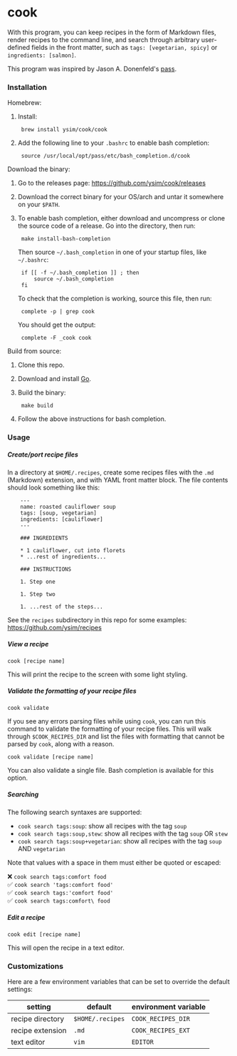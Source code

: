 # cook

With this program, you can keep recipes in the form of Markdown files, render
recipes to the command line, and search through arbitrary user-defined fields
in the front matter, such as `tags: [vegetarian, spicy]` or
`ingredients: [salmon]`.

This program was inspired by Jason A. Donenfeld's
[pass](https://www.passwordstore.org/).

### Installation

Homebrew:

1. Install:

        brew install ysim/cook/cook

1. Add the following line to your `.bashrc` to enable bash completion:

        source /usr/local/opt/pass/etc/bash_completion.d/cook

Download the binary:

1. Go to the releases page: <https://github.com/ysim/cook/releases>

1. Download the correct binary for your OS/arch and untar it somewhere on your
`$PATH`.

1. To enable bash completion, either download and uncompress or clone the source
code of a release. Go into the directory, then run:

        make install-bash-completion

    Then source `~/.bash_completion` in one of your startup files, like
`~/.bashrc`:

        if [[ -f ~/.bash_completion ]] ; then
            source ~/.bash_completion
        fi

    To check that the completion is working, source this file, then run:

        complete -p | grep cook

    You should get the output:

        complete -F _cook cook

Build from source:

1. Clone this repo.

1. Download and install [Go](https://golang.org/).

1. Build the binary:

        make build

1. Follow the above instructions for bash completion.

### Usage

##### Create/port recipe files

In a directory at `$HOME/.recipes`, create some recipes files with the `.md`
(Markdown) extension, and with YAML front matter block. The file contents
should look something like this:

        ---
        name: roasted cauliflower soup
        tags: [soup, vegetarian]
        ingredients: [cauliflower]
        ---

        ### INGREDIENTS

        * 1 cauliflower, cut into florets
        * ...rest of ingredients...

        ### INSTRUCTIONS

        1. Step one

        1. Step two

        1. ...rest of the steps...

See the `recipes` subdirectory in this repo for some examples:
<https://github.com/ysim/recipes>

##### View a recipe

    cook [recipe name]

This will print the recipe to the screen with some light styling.

##### Validate the formatting of your recipe files

    cook validate

If you see any errors parsing files while using `cook`, you can run this
command to validate the formatting of your recipe files. This will walk through
`$COOK_RECIPES_DIR` and list the files with formatting that cannot be parsed by
`cook`, along with a reason.

    cook validate [recipe name]

You can also validate a single file. Bash completion is available for this
option.

##### Searching

The following search syntaxes are supported:

* `cook search tags:soup`: show all recipes with the tag `soup`
* `cook search tags:soup,stew`: show all recipes with the tag `soup` OR
`stew`
* `cook search tags:soup+vegetarian`: show all recipes with the tag `soup`
AND `vegetarian`

Note that values with a space in them must either be quoted or escaped:

❌ `cook search tags:comfort food`  
✅ `cook search 'tags:comfort food'`  
✅ `cook search tags:'comfort food'`  
✅ `cook search tags:comfort\ food`

##### Edit a recipe

    cook edit [recipe name]

This will open the recipe in a text editor.

### Customizations

Here are a few environment variables that can be set to override the default
settings:

| setting          | default          | environment variable |
| ---------------- | ---------------- | -------------------- |
| recipe directory | `$HOME/.recipes` | `COOK_RECIPES_DIR`   |
| recipe extension | `.md`            | `COOK_RECIPES_EXT`   |
| text editor      | `vim`            | `EDITOR`             |
